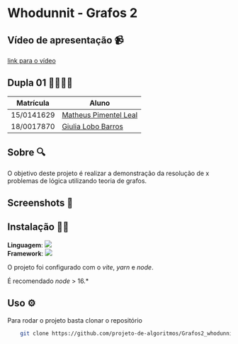 # Whodunnit - Grafos 2

## Vídeo de apresentação 📹
[link para o vídeo](link)

## Dupla 01 👨‍🎓👩‍🎓
|Matrícula | Aluno |
| -- | -- |
| 15/0141629  |  [Matheus Pimentel Leal](https://github.com/Matheuspleal) |
| 18/0017870  |  [Giulia Lobo Barros](https://github.com/Giuulob89) |

## Sobre 🔍
O objetivo deste projeto é realizar a demonstração da resolução de x problemas de lógica utilizando teoria de grafos.

## Screenshots 📸

## Instalação 💽🧶
**Linguagem**: <img src="https://img.icons8.com/color/48/null/javascript--v1.png"/><br/>
**Framework**: <img src="https://img.icons8.com/office/40/null/react.png"/><br/>

O projeto foi configurado com o *vite*, *yarn* e *node*.

É recomendado *node* > 16.*

## Uso ⚙️

Para rodar o projeto basta clonar o repositório
```sh
    git clone https://github.com/projeto-de-algoritmos/Grafos2_whodunnit
```

